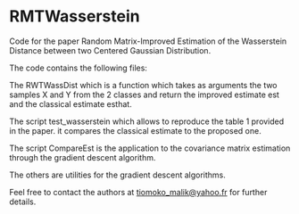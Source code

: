 # RMTWasserstein
Code for the paper Random  Matrix-Improved  Estimation  of  the  Wasserstein  Distance between  two  Centered  Gaussian  Distribution.

The code contains the following files:

The RWTWassDist which is a function which takes as arguments the two samples X and Y from the 2 classes and return the improved estimate est and the classical estimate esthat.

The script test_wasserstein which allows to reproduce the table 1 provided in the paper. it compares the classical estimate to the proposed one.

The script CompareEst is the application to the covariance matrix estimation through the gradient descent algorithm.

The others are utilities for the gradient descent algorithms.

Feel free to contact the authors at tiomoko_malik@yahoo.fr for further details.
